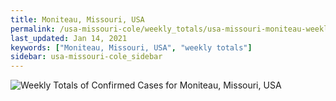 ```yaml
---
title: Moniteau, Missouri, USA
permalink: /usa-missouri-cole/weekly_totals/usa-missouri-moniteau-weekly_totals.html
last_updated: Jan 14, 2021
keywords: ["Moniteau, Missouri, USA", "weekly totals"]
sidebar: usa-missouri-cole_sidebar
---
```


![Weekly Totals of Confirmed Cases for Moniteau, Missouri, USA](/covid_tracker/images/graphs/usa-missouri-moniteau-weekly_totals_graph.png)
